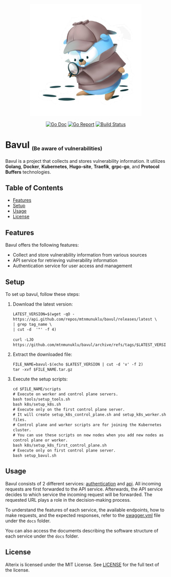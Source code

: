 <p align="center">
  <img width="350" height="350" src="images/logo.png">
</p>

<p align="center">
<a href="https://pkg.go.dev/github.com/mtnmunuklu/bavul"><img src="https://img.shields.io/badge/%F0%9F%93%9A%20godoc-pkg-informational.svg" alt="Go Doc"></a> <a href="https://goreportcard.com/report/github.com/mtnmunuklu/bavul"><img src="https://img.shields.io/badge/%F0%9F%93%9D%20goreport-A+-success.svg" alt="Go Report"></a> <a href="https://travis-ci.com/"><img src="https://img.shields.io/badge/%E2%9A%99%20build-X-success.svg" alt="Build Status"></a>
</p>

# Bavul <sub><small><small>(Be aware of vulnerabilities)</small></small></sub>
Bavul is a project that collects and stores vulnerability information. It utilizes **Golang**, **Docker**, **Kubernetes**, **Hugo-site**, **Traefik**, **grpc-go**, and **Protocol Buffers** technologies.

## Table of Contents

* [Features](#features)
* [Setup](#setup)
* [Usage](#usage)
* [License](#license)

## Features

Bavul offers the following features:

- Collect and store vulnerability information from various sources
- API service for retrieving vulnerability information
- Authentication service for user access and management

## Setup

To set up bavul, follow these steps:

1. Download the latest version:

    ```
    LATEST_VERSION=$(wget -qO - https://api.github.com/repos/mtnmunuklu/bavul/releases/latest \
    | grep tag_name \
    | cut -d  '"' -f 4)

    curl -LJO https://github.com/mtnmunuklu/bavul/archive/refs/tags/$LATEST_VERSION.tar.gz
    ```

2. Extract the downloaded file:

    ```
    FILE_NAME=bavul-$(echo $LATEST_VERSION | cut -d 'v' -f 2)
    tar -xvf $FILE_NAME.tar.gz
    ```

3. Execute the setup scripts:

    ```
    cd $FILE_NAME/scripts
    # Execute on worker and control plane servers.
    bash tools/setup_tools.sh
    bash k8s/setup_k8s.sh
    # Execute only on the first control plane server.
    # It will create setup_k8s_control_plane.sh and setup_k8s_worker.sh files.
    # Control plane and worker scripts are for joining the Kubernetes cluster.
    # You can use these scripts on new nodes when you add new nodes as control plane or worker.
    bash k8s/setup_k8s_first_control_plane.sh
    # Execute only on first control plane server.
    bash setup_bavul.sh
    ```

## Usage

Bavul consists of 2 different services: [authentication](authentication) and [api](api). All incoming requests are first forwarded to the API service. Afterwards, the API service decides to which service the incoming request will be forwarded. The requested URL plays a role in the decision-making process.

To understand the features of each service, the available endpoints, how to make requests, and the expected responses, refer to the [swagger.yml](docs/api/swagger.yml) file under the `docs` folder.

You can also access the documents describing the software structure of each service under the `docs` folder.

## License

Alterix is licensed under the MIT License. See [LICENSE](LICENSE) for the full text of the license.